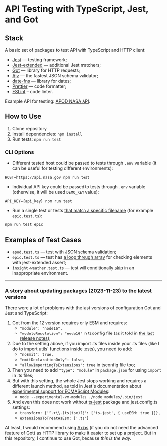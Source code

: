 # API Testing with TypeScript, Jest, and Got

## Stack

A basic set of packages to test API with TypeScript and HTTP client:

- [Jest](https://jestjs.io) — testing framework;
- [Jest-extended](https://jest-extended.jestcommunity.dev) — additional Jest matchers;
- [Got](https://github.com/sindresorhus/got) — library for HTTP requests;
- [Ajv](https://ajv.js.org) — the fastest JSON schema validator;
- [date-fns](https://date-fns.org) — library for dates;
- [Prettier](https://prettier.io) — code formatter;
- [ESLint](https://eslint.org/) – code linter.

Example API for testing: [APOD NASA API](https://api.nasa.gov).

## How to Use

1. Clone repository
2. Install dependencies: `npm install`
3. Run tests: `npm run test`

### CLI Options

- Different tested host could be passed to tests through `.env` variable (it can be useful for testing different environments):

`HOST=https://api.nasa.gov npm run test`

- Individual API key could be passed to tests through `.env` variable (otherwise, it will be used `DEMO_KEY` value):

`API_KEY={api_key} npm run test`

- Run a single test or tests [that match a specific filename](https://jestjs.io/docs/cli#running-from-the-command-line) (for example `epic.test.ts`):

`npm run test epic`

## Examples of Test Cases

- `apod.test.ts` — test with JSON schema validation;
- `epic.test.ts` — test has [a loop through array](https://developer.mozilla.org/en-US/docs/Web/JavaScript/Reference/Global_Objects/Array/forEach) for checking elements with jest-extended assert;
- `insight-weather.test.ts` — test will conditionally [skip](https://jestjs.io/docs/api#describeskipname-fn) in an inappropriate environment.

---

### A story about updating packages (2023-11-23) to the latest versions

There were a lot of problems with the last versions of configuration Got and Jest and TypeScript:

1. Got from the 12 version requires only ESM and requires:
   - `"module": "node16",`
   - `"moduleResolution": "node16"` in tsconfig file (as it told in [the last release notes](https://github.com/sindresorhus/got/releases/tag/v13.0.0));
2. Due to the setting above, if you import .ts files inside your .ts files (like I do to import utils' functions inside tests), you need to add:
   - `"noEmit": true,`
   - `"emitDeclarationOnly": false,`
   - `"allowImportingTsExtensions": true` in tsconfig file too;
3. Then you need to add `"type": "module"` in `package.json` for using `import` in .ts files;
4. But with this setting, the whole Jest stops working and requires a different launch method, as told in Jest's documentation about [experimental support for ECMAScript Modules](https://jestjs.io/docs/ecmascript-modules):
   - `node --experimental-vm-modules ./node_modules/.bin/jest`
5. And even this does not work without [ts-jest](https://github.com/kulshekhar/ts-jest) package and jest.config.ts settings:
   - `transform: {'^.+\\.(ts|tsx)?$': ['ts-jest', { useESM: true }]},`
   - `extensionsToTreatAsEsm: ['.ts']`

At least, I would recommend using [Axios](https://axios-http.com/) (if you do not need the advanced feature of Got) as HTTP library to make it easier to set up a project. But in this repository, I continue to use Got, because _this is the way._
